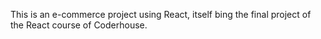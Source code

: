 This is an e-commerce project using React, itself bing the final project of the React course of Coderhouse.
